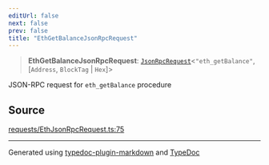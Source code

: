 ```yaml
---
editUrl: false
next: false
prev: false
title: "EthGetBalanceJsonRpcRequest"
---
```


> **EthGetBalanceJsonRpcRequest**: [`JsonRpcRequest`](/generated/type-aliases/jsonrpcrequest/)\<`"eth_getBalance"`, [`Address`, `BlockTag` \| `Hex`]\>

JSON-RPC request for `eth_getBalance` procedure

## Source

[requests/EthJsonRpcRequest.ts:75](https://github.com/evmts/tevm-monorepo/blob/main/vm/api/src/requests/EthJsonRpcRequest.ts#L75)

***
Generated using [typedoc-plugin-markdown](https://www.npmjs.com/package/typedoc-plugin-markdown) and [TypeDoc](https://typedoc.org/)
